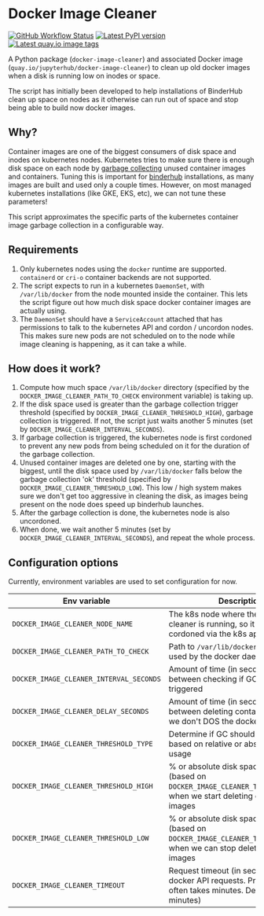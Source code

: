 # Docker Image Cleaner

[![GitHub Workflow Status](https://img.shields.io/github/workflow/status/jupyterhub/docker-image-cleaner/Publish?logo=github)](https://github.com/jupyterhub/docker-image-cleaner/actions)
[![Latest PyPI version](https://img.shields.io/pypi/v/docker-image-cleaner?logo=pypi)](https://pypi.python.org/pypi/docker-image-cleaner)
[![Latest quay.io image tags](https://img.shields.io/github/v/tag/jupyterhub/docker-image-cleaner?include_prereleases&label=quay.io)](https://quay.io/repository/jupyterhub/docker-image-cleaner?tab=tags)

A Python package (`docker-image-cleaner`) and associated Docker image
(`quay.io/jupyterhub/docker-image-cleaner`) to clean up old docker images when a
disk is running low on inodes or space.

The script has initially been developed to help installations of BinderHub clean
up space on nodes as it otherwise can run out of space and stop being able to
build now docker images.

## Why?

Container images are one of the biggest consumers of disk space
and inodes on kubernetes nodes. Kubernetes tries to make sure there is enough
disk space on each node by [garbage
collecting](https://kubernetes.io/docs/concepts/architecture/garbage-collection/#containers-images)
unused container images and containers. Tuning this is important
for [binderhub](https://github.com/jupyterhub/binderhub/) installations,
as many images are built and used only a couple times. However, on
most managed kubernetes installations (like GKE, EKS, etc), we can not
tune these parameters!

This script approximates the specific parts of the kubernetes container image
garbage collection in a configurable way.

## Requirements

1. Only kubernetes nodes using the `docker` runtime are supported.
   `containerd` or `cri-o` container backends are not supported.
2. The script expects to run in a kubernetes `DaemonSet`, with `/var/lib/docker`
   from the node mounted inside the container. This lets the script figure
   out how much disk space docker container images are actually using.
3. The `DaemonSet` should have a `ServiceAccount` attached that has permissions
   to talk to the kubernetes API and cordon / uncordon nodes. This makes sure
   new pods are not scheduled on to the node while image cleaning is happening,
   as it can take a while.

## How does it work?

1. Compute how much space `/var/lib/docker` directory (specified by the
   `DOCKER_IMAGE_CLEANER_PATH_TO_CHECK` environment variable) is taking up.
2. If the disk space used is greater than the garbage collection trigger threshold
   (specified by `DOCKER_IMAGE_CLEANER_THRESHOLD_HIGH`), garbage collection is triggered.
   If not, the script just waits another 5 minutes (set by `DOCKER_IMAGE_CLEANER_INTERVAL_SECONDS`).
3. If garbage collection is triggered, the kubernetes node is first cordoned
   to prevent any new pods from being scheduled on it for the duration of the
   garbage collection.
4. Unused container images are deleted one by one, starting with the biggest,
   until the disk space used by `/var/lib/docker` falls below the garbage collection
   'ok' threshold (specified by `DOCKER_IMAGE_CLEANER_THRESHOLD_LOW`). This low / high system
   makes sure we don't get too aggressive in cleaning the disk, as images being
   present on the node does speed up binderhub launches.
5. After the garbage collection is done, the kubernetes node is also uncordoned.
6. When done, we wait another 5 minutes (set by `DOCKER_IMAGE_CLEANER_INTERVAL_SECONDS`), and repeat
   the whole process.

## Configuration options

Currently, environment variables are used to set configuration for now.

| Env variable                            | Description                                                                                                                    | Default           |
| --------------------------------------- | ------------------------------------------------------------------------------------------------------------------------------ | ----------------- |
| `DOCKER_IMAGE_CLEANER_NODE_NAME`        | The k8s node where the docker image cleaner is running, so it can be cordoned via the k8s api                                  |                   |
| `DOCKER_IMAGE_CLEANER_PATH_TO_CHECK`    | Path to `/var/lib/docker` directory used by the docker daemon                                                                  | `/var/lib/docker` |
| `DOCKER_IMAGE_CLEANER_INTERVAL_SECONDS` | Amount of time (in seconds) to wait between checking if GC needs to be triggered                                               | `300`             |
| `DOCKER_IMAGE_CLEANER_DELAY_SECONDS`    | Amount of time (in seconds) to wait between deleting container images, so we don't DOS the docker API                          | `1`               |
| `DOCKER_IMAGE_CLEANER_THRESHOLD_TYPE`   | Determine if GC should be triggered based on relative or absolute disk usage                                                   | `relative`        |
| `DOCKER_IMAGE_CLEANER_THRESHOLD_HIGH`   | % or absolute disk space available (based on `DOCKER_IMAGE_CLEANER_THRESHOLD_TYPE`) when we start deleting container images    | `80`              |
| `DOCKER_IMAGE_CLEANER_THRESHOLD_LOW`    | % or absolute disk space available (based on `DOCKER_IMAGE_CLEANER_THRESHOLD_TYPE`) when we can stop deleting container images | `60`              |
| `DOCKER_IMAGE_CLEANER_TIMEOUT`          | Request timeout (in seconds) for docker API requests. Pruning images often takes minutes. Default: 300 (5 minutes)             |
